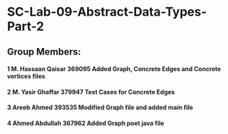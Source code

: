 # SC-Lab-09-Abstract-Data-Types-Part-2
## Group Members:
#### 1	M. Hassaan Qaisar	369095	Added Graph, Concrete Edges and Concrete vertices files
#### 2	M. Yasir Ghaffar	379947	Test Cases for Concrete Edges
#### 3	Areeb Ahmed 393535	Modified Graph file and added main file
#### 4	Ahmed Abdullah	367962	Added Graph poet java file
